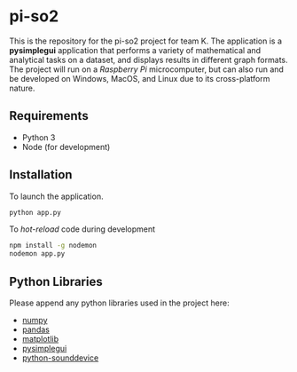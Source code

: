 # pi-so2
This is the repository for the pi-so2 project for team K. The application is a **pysimplegui** application that performs a variety of mathematical and analytical tasks on a dataset, and displays results in different graph formats. The project will run on a _Raspberry Pi_ microcomputer, but can also run and be developed on Windows, MacOS, and Linux due to its cross-platform nature.

## Requirements
- Python 3
- Node (for development)

## Installation 

To launch the application.

``` bash
python app.py
```

To _hot-reload_ code during development

``` bash
npm install -g nodemon
nodemon app.py
```

## Python Libraries

Please append any python libraries used in the project here:
- [numpy](https://numpy.org/doc/stable/)
- [pandas](https://pandas.pydata.org/)
- [matplotlib](https://matplotlib.org/contents.html)
- [pysimplegui](https://pysimplegui.readthedocs.io/en/latest/cookbook/)
- [python-sounddevice](https://python-sounddevice.readthedocs.io/en/0.3.15/index.html)